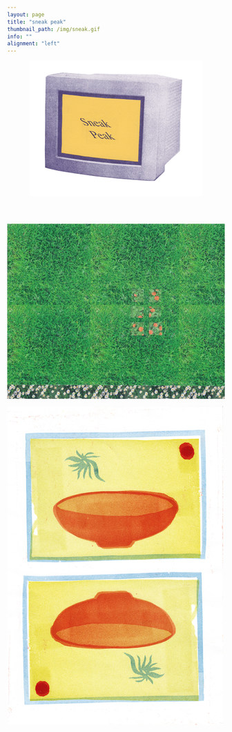 ```yaml
---
layout: page
title: "sneak peak"
thumbnail_path: /img/sneak.gif
info: ""
alignment: "left"
---
```


<div class="thumbnail-image" style="display: flex; justify-content: center;" >
	 <img src="/img/sneak.gif">
</div>


<br/>
<br/>
<br/>

![](/img/sneakpeak/sketchup.jpeg)


![](/img/sneakpeak/soft.png)


